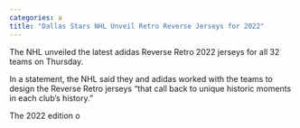 ```yaml
---
categories: a
title: "Dallas Stars NHL Unveil Retro Reverse Jerseys for 2022"
---
```


The NHL unveiled the latest adidas Reverse Retro 2022 jerseys for all 32 teams on Thursday.



In a statement, the NHL said they and adidas worked with the teams to design the Reverse Retro jerseys &#8220;that call back to unique historic moments in each club’s history.&#8221;



The 2022 edition o